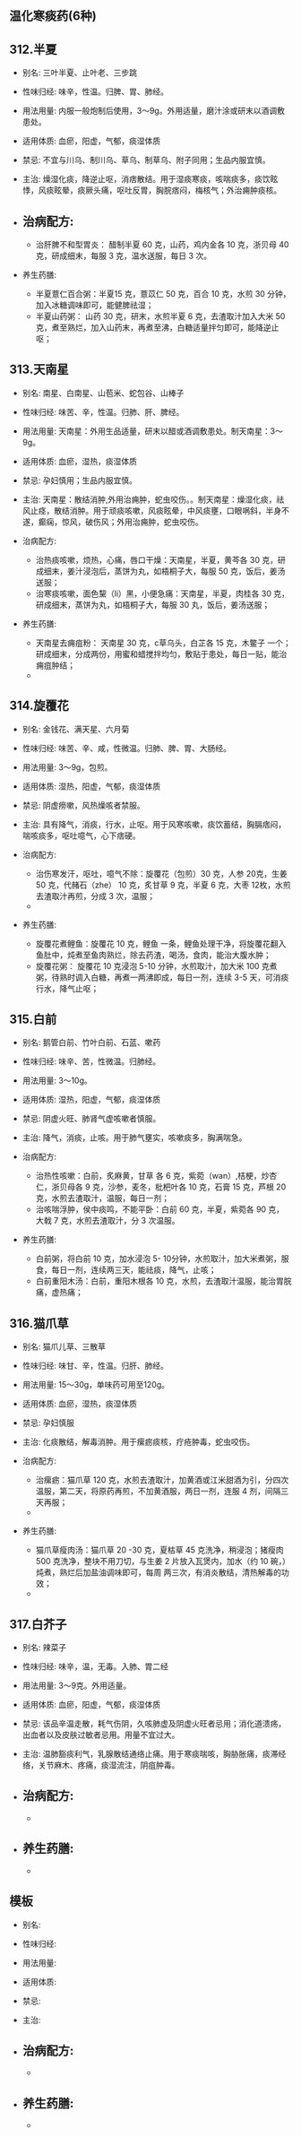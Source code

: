 ## 温化寒痰药(6种)


## 312.半夏

- 别名: 三叶半夏、止叶老、三步跳
- 性味归经: 味辛，性温。归脾、胃、肺经。
- 用法用量: 内服一般炮制后使用，3～9g。外用适量，磨汁涂或研末以酒调敷患处。
- 适用体质: 血瘀，阳虚，气郁，痰湿体质
- 禁忌: 不宜与川乌、制川乌、草乌、制草乌、附子同用；生品内服宜慎。

- 主治: 燥湿化痰，降逆止呕，消痞散结。用于湿痰寒痰，咳喘痰多，痰饮眩悸，风痰眩晕，痰厥头痛，呕吐反胃，胸脘痞闷，梅核气；外治痈肿痰核。
- 治病配方: 
  - 
  - 治肝脾不和型胃炎： 醋制半夏 60 克，山药，鸡内金各 10 克，浙贝母 40 克，研成细末，每服 3 克，温水送服，每日 3 次。
  
- 养生药膳: 
  -  半夏薏仁百合粥：半夏15 克，薏苡仁 50 克，百合 10 克，水煎 30 分钟，加入冰糖调味即可，能健脾祛湿；
  -  半夏山药粥： 山药 30 克，研末，水煎半夏 6 克，去渣取汁加入大米 50 克，煮至熟烂，加入山药末，再煮至沸，白糖适量拌匀即可，能降逆止呕；


## 313.天南星

- 别名: 南星、白南星、山苞米、蛇包谷、山棒子
- 性味归经: 味苦、辛，性温。归肺、肝、脾经。
- 用法用量: 天南星：外用生品适量，研末以醋或酒调敷患处。制天南星：3～9g。
- 适用体质: 血瘀，湿热，痰湿体质
- 禁忌: 孕妇慎用；生品内服宜慎。

- 主治: 天南星：散结消肿,外用治痈肿，蛇虫咬伤。。制天南星：燥湿化痰，祛风止痉，散结消肿。用于顽痰咳嗽，风痰眩晕，中风痰壅，口眼㖞斜，半身不遂，癫痫，惊风，破伤风；外用治痈肿，蛇虫咬伤。
- 治病配方: 
  - 治热痰咳嗽，烦热，心痛，唇口干燥：天南星，半夏，黄芩各 30 克，研成细末，姜汁浸泡后，蒸饼为丸，如梧桐子大，每服 50 克，饭后，姜汤送服；
  - 治寒痰咳嗽，面色黧（li）黑，小便急痛：天南星，半夏，肉桂各 30 克，研成细末，蒸饼为丸，如梧桐子大，每服 30 丸，饭后，姜汤送服；
  
- 养生药膳: 
  -  天南星去痈疽粉： 天南星 30 克，c草乌头，白芷各 15 克，木鳖子 一个；研成细末，分成两份，用蜜和蜡搅拌均匀，敷贴于患处，每日一贴，能治痈疽肿结；
  -  


## 314.旋覆花

- 别名: 金钱花、满天星、六月菊
- 性味归经: 味苦、辛、咸，性微温。归肺、脾、胃、大肠经。

- 用法用量: 3～9g，包煎。
- 适用体质: 湿热，阳虚，气郁，痰湿体质
- 禁忌: 阴虚痨嗽，风热燥咳者禁服。

- 主治: 具有降气，消痰，行水，止呕。用于风寒咳嗽，痰饮蓄结，胸膈痞闷，喘咳痰多，呕吐噫气，心下痞硬。
- 治病配方: 
  - 治伤寒发汗，呕吐，噫气不除：旋覆花（包煎）30 克，人参 20克，生姜 50 克，代赭石（zhe） 10 克，炙甘草 9 克，半夏 6 克，大枣 12枚，水煎去渣取汁再煎，分成 3 次，温服；
  - 
  
- 养生药膳: 
  -  旋覆花煮鲤鱼：旋覆花 10 克，鲤鱼 一条，鲤鱼处理干净，将旋覆花翻入鱼肚中，炖煮至鱼肉熟烂，除去药渣，喝汤，食肉，能治大腹水肿；
  -  旋覆花粥： 旋覆花 10 克浸泡 5-10 分钟，水煎取汁，加大米 100 克煮粥，待熟时调入白糖，再煮一两沸即成，每日一剂，连续 3-5 天，可消痰行水，降气止呕；



## 315.白前

- 别名: 鹅管白前、竹叶白前、石蓝、嗽药
- 性味归经: 味辛、苦，性微温。归肺经。
- 用法用量: 3～10g。
- 适用体质: 湿热，阳虚，气郁，痰湿体质
- 禁忌: 阴虚火旺、肺肾气虚咳嗽者慎服。

- 主治: 降气，消痰，止咳。用于肺气壅实，咳嗽痰多，胸满喘急。
- 治病配方: 
  - 治热性咳嗽：白前，炙麻黄，甘草 各 6 克，紫菀（wan）,桔梗，炒杏仁，浙贝母各 9 克，沙参，麦冬，枇杷叶各 10 克，石膏 15 克，芦根 20 克，水煎去渣取汁，温服，每日一剂；
  - 治咳喘浮肿，侯中痰鸣，不能平卧：白前 60 克，半夏，紫菀各 90 克，大戟 7 克，水煎去渣取汁，分 3 次温服。
  
- 养生药膳: 
  -  白前粥，将白前 10 克，加水浸泡 5- 10分钟，水煎取汁，加大米煮粥，服食，每日一剂，连续两三天，能祛痰，降气，止咳；
  -  白前重阳木汤：白前，重阳木根各 10 克，水煎，去渣取汁温服，能治胃脘痛，虚热痛；


## 316.猫爪草

- 别名: 猫爪儿草、三散草
- 性味归经: 味甘、辛，性温。归肝、肺经。
- 用法用量: 15～30g，单味药可用至120g。
- 适用体质: 血瘀，湿热，痰湿体质
- 禁忌: 孕妇慎服

- 主治: 化痰散结，解毒消肿。用于瘰疬痰核，疔疮肿毒，蛇虫咬伤。
- 治病配方: 
  - 治瘰疬：猫爪草 120 克，水煎去渣取汁，加黄酒或江米甜酒为引，分四次温服，第二天，将原药再煎，不加黄酒服，两日一剂，连服 4 剂，间隔三天再服；
  - 
  
- 养生药膳: 
  -  猫爪草瘦肉汤：猫爪草 20 -30 克，夏枯草 45 克洗净，稍浸泡；猪瘦肉 500 克洗净，整块不用刀切，与生姜 2 片放入瓦煲内，加水（约 10 碗，）炖煮，熟烂后加盐油调味即可，每周 两三次，有消炎散结，清热解毒的功效；
  -  


## 317.白芥子

- 别名: 辣菜子
- 性味归经: 味辛，温，无毒。入肺、胃二经
- 用法用量: 3～9克。外用适量。
- 适用体质: 血瘀，阳虚，气郁，痰湿体质
- 禁忌: 该品辛温走散，耗气伤阴，久咳肺虚及阴虚火旺者忌用；消化道溃疡，出血者以及皮肤过敏者忌用。用量不宜过大。

- 主治: 温肺豁痰利气，乳腺散结通络止痛。用于寒痰喘咳，胸胁胀痛，痰滞经络，关节麻木、疼痛，痰湿流注，阴疽肿毒。
- 治病配方: 
  - 
  - 
  
- 养生药膳: 
  -  
  -  



## 模板

- 别名: 
- 性味归经: 
- 用法用量: 
- 适用体质: 
- 禁忌: 

- 主治: 
- 治病配方: 
  - 
  - 
  
- 养生药膳: 
  -  
  -  

